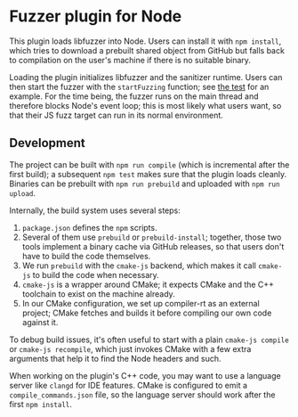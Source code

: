 # Fuzzer plugin for Node

This plugin loads libfuzzer into Node. Users can install it with `npm install`,
which tries to download a prebuilt shared object from GitHub but falls back to
compilation on the user's machine if there is no suitable binary.

Loading the plugin initializes libfuzzer and the sanitizer runtime. Users can
then start the fuzzer with the `startFuzzing` function; see [the
test](test_fuzzer.js) for an example. For the time being, the fuzzer runs on the
main thread and therefore blocks Node's event loop; this is most likely what
users want, so that their JS fuzz target can run in its normal environment.

## Development

The project can be built with `npm run compile` (which is incremental after the
first build); a subsequent `npm test` makes sure that the plugin loads cleanly.
Binaries can be prebuilt with `npm run prebuild` and uploaded with `npm run upload`.

Internally, the build system uses several steps:

1. `package.json` defines the `npm` scripts.
2. Several of them use `prebuild` or `prebuild-install`; together, those two
   tools implement a binary cache via GitHub releases, so that users don't have
   to build the code themselves.
3. We run `prebuild` with the `cmake-js` backend, which makes it call `cmake-js`
   to build the code when necessary.
4. `cmake-js` is a wrapper around CMake; it expects CMake and the C++ toolchain
   to exist on the machine already.
5. In our CMake configuration, we set up compiler-rt as an external project;
   CMake fetches and builds it before compiling our own code against it.

To debug build issues, it's often useful to start with a plain `cmake-js compile` or `cmake-js recompile`, which just invokes CMake with a few extra
arguments that help it to find the Node headers and such.

When working on the plugin's C++ code, you may want to use a language server
like `clangd` for IDE features. CMake is configured to emit a
`compile_commands.json` file, so the language server should work after the first
`npm install`.
